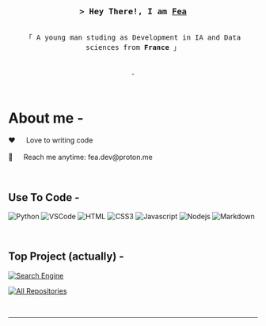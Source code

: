 <h3 align="center">
        <samp>&gt; Hey There!, I am
                <b><a target="_blank" href="#">Fea</a></b>
        </samp>
</h3>


<p align="center"> 
  <samp>
    <br>
    「 A young man studing as Development in IA and Data sciences from <b>France</b> 」
    <br>
    <br>
  </samp>
</p>

<p align="center">
 <a href="https://feafolio.vercel.app/" target="blank">
  <img src="https://img.shields.io/badge/Website-DC143C?style=for-the-badge&logo=medium&logoColor=white" alt="" />
 </a>
 <a href="https://www.linkedin.com/in/varei" target="blank">
  <img src="https://img.shields.io/badge/LinkedIn-0077B5?style=for-the-badge&logo=linkedin&logoColor=white" alt=""/>
 </a>
</p>
<br />

 # About me -
 
<p>
 ❤️ &emsp; Love to writing code <br/><br/>
 📧 &emsp; Reach me anytime: fea.dev@proton.me
        
<br/>
</p>
<br/>

## Use To Code -

![Python](https://img.shields.io/badge/python-3670A0?style=for-the-badge&logo=python&logoColor=ffdd54)
![VSCode](https://img.shields.io/badge/Visual_Studio-0078d7?style=for-the-badge&logo=visual%20studio&logoColor=white)
![HTML](https://img.shields.io/badge/HTML5-E34F26?style=for-the-badge&logo=html5&logoColor=white)
![CSS3](https://img.shields.io/badge/CSS3-1572B6?style=for-the-badge&logo=css3&logoColor=white)
![Javascript](https://img.shields.io/badge/Javascript-F0DB4F?style=for-the-badge&labelColor=black&logo=javascript&logoColor=F0DB4F)
![Nodejs](https://img.shields.io/badge/Nodejs-3C873A?style=for-the-badge&labelColor=black&logo=node.js&logoColor=3C873A)
![Markdown](https://img.shields.io/badge/Markdown-000000?style=for-the-badge&logo=markdown&logoColor=white)

<br/>

## Top Project (actually) -
[![Search Engine](https://github-readme-stats.vercel.app/api/pin/?username=feareis&repo=search-engine&border_color=7F3FBF&bg_color=0D1117&title_color=C9D1D9&text_color=8B949E&icon_color=7F3FBF)](https://github.com/Feareis/Search-Engine)

<p align="left">
  <a href="https://github.com/feareis?tab=repositories" target="_blank"><img alt="All Repositories" title="All Repositories" src="https://img.shields.io/badge/-All%20Repos-2962FF?style=for-the-badge&logo=koding&logoColor=white"/></a>
</p>

<br/>
<hr/>
<br/>
